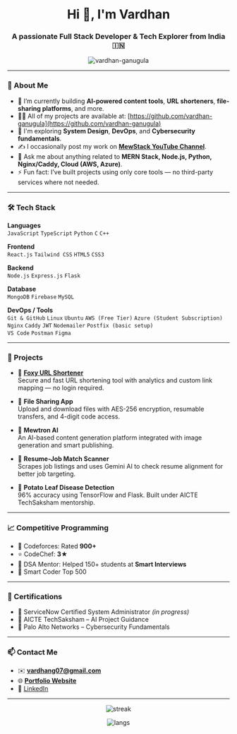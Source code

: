 <h1 align="center">Hi 👋, I'm Vardhan</h1>
<h3 align="center">A passionate Full Stack Developer & Tech Explorer from India 🇮🇳</h3>

<p align="center">
  <img src="https://komarev.com/ghpvc/?username=vardhan-ganugula&label=Profile%20views&color=0e75b6&style=flat" alt="vardhan-ganugula" />
</p>

---

### 🚀 About Me

- 🔭 I’m currently building **AI-powered content tools**, **URL shorteners**, **file-sharing platforms**, and more.
- 👨‍💻 All of my projects are available at: [https://github.com/vardhan-ganugula](https://github.com/vardhan-ganugula)
- 🧠 I'm exploring **System Design**, **DevOps**, and **Cybersecurity fundamentals**.
- ✍️ I occasionally post my work on **[MewStack YouTube Channel](https://www.youtube.com/@mewstack)**.
- 💬 Ask me about anything related to **MERN Stack, Node.js, Python, Nginx/Caddy, Cloud (AWS, Azure)**.
- ⚡ Fun fact: I’ve built projects using only core tools — no third-party services where not needed.

---

### 🛠️ Tech Stack

**Languages**  
`JavaScript` `TypeScript` `Python` `C` `C++`

**Frontend**  
`React.js` `Tailwind CSS` `HTML5` `CSS3`

**Backend**  
`Node.js` `Express.js` `Flask`

**Database**  
`MongoDB` `Firebase` `MySQL`

**DevOps / Tools**  
`Git & GitHub` `Linux` `Ubuntu` `AWS (Free Tier)` `Azure (Student Subscription)`  
`Nginx` `Caddy` `JWT` `Nodemailer` `Postfix (basic setup)`  
`VS Code` `Postman` `Figma`

---

### 🧩 Projects

- 🔗 **[Foxy URL Shortener](https://github.com/vardhan-ganugula/FOXY-url-shortner)**  
  Secure and fast URL shortening tool with analytics and custom link mapping — no login required.

- 📁 **File Sharing App**  
  Upload and download files with AES-256 encryption, resumable transfers, and 4-digit code access.

- 🧠 **Mewtron AI**  
  An AI-based content generation platform integrated with image generation and smart publishing.

- 📄 **Resume-Job Match Scanner**  
  Scrapes job listings and uses Gemini AI to check resume alignment for better job targeting.

- 🧪 **Potato Leaf Disease Detection**  
  96% accuracy using TensorFlow and Flask. Built under AICTE TechSaksham mentorship.

---

### 📈 Competitive Programming

- 🤖 Codeforces: Rated **900+**  
- ⭐ CodeChef: **3★**  
- 🧠 DSA Mentor: Helped 150+ students at **Smart Interviews**  
- 🧠 Smart Coder Top 500

---

### 📜 Certifications

- 🔹 ServiceNow Certified System Administrator *(in progress)*  
- 🔹 AICTE TechSaksham – AI Project Guidance  
- 🔹 Palo Alto Networks – Cybersecurity Fundamentals

---

### 📫 Contact Me

- ✉️ **vardhang07@gmail.com**  
- 🌐 **[Portfolio Website](https://github.com/vardhan-ganugula)**  
- 💼 [LinkedIn](https://www.linkedin.com/in/vardhan-ganugula)

---

<p align="center">
  <img src="https://github-readme-streak-stats.herokuapp.com?user=vardhan-ganugula&theme=tokyonight" alt="streak" />
</p>

<p align="center">
  <img src="https://github-readme-stats.vercel.app/api/top-langs?username=vardhan-ganugula&layout=compact&theme=tokyonight" alt="langs" />
</p>
